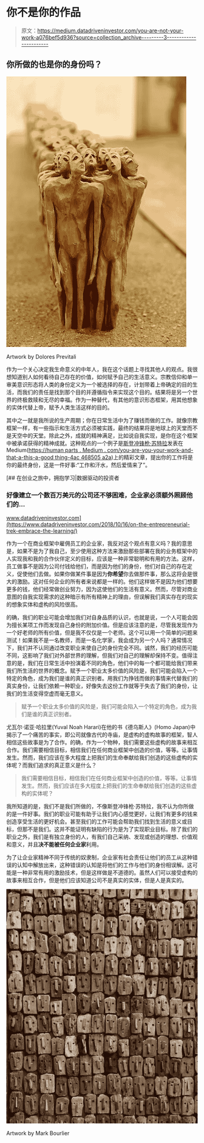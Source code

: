 # 你不是你的作品

> 原文：<https://medium.datadriveninvestor.com/you-are-not-your-work-a076bef5d936?source=collection_archive---------3----------------------->

## 你所做的也是你的身份吗？

![](img/0cfeb8b1fd0408f17800eb8d8aab9d0c.png)

Artwork by Dolores Previtali

作为一个关心决定我生命意义的中年人，我在这个话题上寻找其他人的观点。我很想知道别人如何看待自己存在的价值，如何赋予自己的生活意义。宗教信仰和单一审美意识形态将人类的身份定义为一个被选择的存在，计划带着上帝确定的目的生活，而我们的责任是找到那个目的并遵循指令来实现这个目的。结果将是另一个世界的终极救赎和无尽的幸福。作为一种替代，有其他的意识形态框架，用其他想象的实体代替上帝，赋予人类生活这样的目的。

其中之一就是我所说的生产周期；你在日常生活中为了赚钱而做的工作。就像宗教框架一样，有一些指示和生活方式必须被实践，最终的结果将是地球上的天堂而不是天空中的天堂。除此之外，成就的精神满足，比如说自我实现，是你在这个框架中被承诺获得的精神成就。这种观点的一个例子是[斯登冲锋枪·苏特拉](https://medium.com/u/b6009ed5665b?source=post_page-----a076bef5d936--------------------------------)发表在 Medium([https://human parts . Medium . com/you-are-you-your-work-and-that-a-this-a-good thing-4ac 468505 a2a](https://humanparts.medium.com/you-are-your-work-and-thats-a-good-thing-4ac468505a2a))上的精彩文章，提出你的工作将是你的最终身份，这是一件好事:“工作和汗水，然后爱情来了”。

[](https://www.datadriveninvestor.com/2018/10/16/on-the-entrepreneurial-trek-embrace-the-learning/) [## 在创业之旅中，拥抱学习|数据驱动的投资者

### 好像建立一个数百万美元的公司还不够困难，企业家必须额外照顾他们的…

www.datadriveninvestor.com](https://www.datadriveninvestor.com/2018/10/16/on-the-entrepreneurial-trek-embrace-the-learning/) 

作为一个在商业框架中雇佣员工的企业家，我反对这个观点有意义吗？我的意思是，如果不是为了我自己，至少使用这种方法来激励那些部署在我的业务框架中的人实现我和我的合作伙伴定义的目标，应该是一种非常聪明和有用的方法。这样，员工做事不是因为公司付钱给他们，而是因为他们的身份，他们对自己的存在定义，促使他们去做。如果你做某件事是因为**你希望**你去做那件事，那么这将会是很大的激励。这对任何企业的所有者来说都是一样的。他们这样做不是因为他们想要更多的钱，他们经常做创业努力，因为这使他们的生活有意义。然而，尽管对商业意图的自我实现需求的这种暗示有所有精神上的理由，但误解我们真实存在的现实的想象实体和虚构的风险很高。

的确，我们的职业可能会增加我们对自身品质的认识，也就是说，一个人可能会因为擅长某项工作而发现自己身份的附加价值。但是应该注意的是，尽管我发现作为一个好老师的所有价值，但是我不仅仅是一个老师。这个可以用一个简单的问题来测试！如果我不是一名教师，而是一名化学家，我会成为另一个人吗？通常情况下，我们并不认同通过改变职业来使自己的身份完全不同。诚然，我们的经历可能不同，这影响了我们对外部世界的理解，但我们对自己的理解却保持不变。值得注意的是，我们在日常生活中扮演着不同的角色，他们中的每一个都可能给我们带来我们所生活的世界的概念。赋予一个职业太多价值的风险是，我们可能会陷入一个特定的角色，成为我们是谁的真正识别者。用我们为挣钱而做的事情来代替我们的真实身份，让我们依赖一种职业，好像失去这份工作就等于失去了我们的身份，让我们的生活变得空虚而毫无意义。

> 赋予一个职业太多价值的风险是，我们可能会陷入一个特定的角色，成为我们是谁的真正识别者。

尤瓦尔·诺亚·哈拉里(Yuval Noah Harari)在他的书《德乌斯人》(Homo Japan)中揭示了一个痛苦的事实，即公司就像古代的寺庙，是虚构的虚构故事的框架，智人相信这些故事是为了合作。的确，作为一个物种，我们需要这些虚构的故事来相互合作。我们需要相信目标，相信我们在任何商业框架中创造的价值，等等。让事情发生。然而，我们应该在多大程度上把我们的生命奉献给我们创造的这些虚构的实体呢？而我们追求的真正意义是什么？

> 我们需要相信目标，相信我们在任何商业框架中创造的价值，等等。让事情发生。然而，我们应该在多大程度上把我们的生命奉献给我们创造的这些虚构的实体呢？

我所知道的是，我们不是我们所做的，不像斯登冲锋枪·苏特拉，我不认为你所做的是一件好事。我们的职业可能有助于让我们内心感觉更好，让我们有更多的钱来创造享受生活的更好机会。甚至我们的工作可能会帮助我们找到生活的意义或目标，但那不是我们。这并不能证明有缺陷的行为是为了实现职业目标。除了我们的职业之外，我们是有独立身份的人，有我们自己采纳、发现或创造的理想、价值观和意义，并且**决不能被任何企业家**利用。

为了让企业家精神不同于传统的奴隶制，企业家有社会责任让他们的员工从这种错误的认知中解放出来，这种错误的认知是将他们的工作与他们的身份相误解。这可能是一种非常有用的激励技术，但是这样做是不道德的。虽然人们可以接受虚构的故事来相互合作，但是他们应该知道公司不是真实的实体，但是人是真实的。

![](img/02104da2cf53b23bbc6153f8e270eab7.png)

Artwork by Mark Bourlier